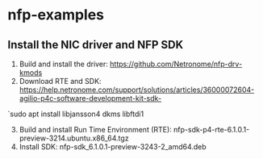 # nfp-examples

## Install the NIC driver and NFP SDK
1. Build and install the driver: https://github.com/Netronome/nfp-drv-kmods
2. Download RTE and SDK: https://help.netronome.com/support/solutions/articles/36000072604-agilio-p4c-software-development-kit-sdk-

`sudo apt install libjansson4 dkms libftdi1

3. Build and install Run Time Environment (RTE): nfp-sdk-p4-rte-6.1.0.1-preview-3214.ubuntu.x86_64.tgz
4. Install SDK: nfp-sdk_6.1.0.1-preview-3243-2_amd64.deb

